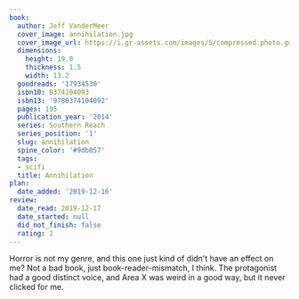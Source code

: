 ```yaml
---
book:
  author: Jeff VanderMeer
  cover_image: annihilation.jpg
  cover_image_url: https://i.gr-assets.com/images/S/compressed.photo.goodreads.com/books/1403941587l/17934530._SX98_.jpg
  dimensions:
    height: 19.0
    thickness: 1.5
    width: 13.2
  goodreads: '17934530'
  isbn10: 0374104093
  isbn13: '9780374104092'
  pages: 195
  publication_year: '2014'
  series: Southern Reach
  series_position: '1'
  slug: annihilation
  spine_color: '#9db057'
  tags:
  - scifi
  title: Annihilation
plan:
  date_added: '2019-12-16'
review:
  date_read: 2019-12-17
  date_started: null
  did_not_finish: false
  rating: 2
---
```


Horror is not my genre, and this one just kind of didn't have an effect on me? Not a bad book, just book-reader-mismatch, I think. The protagonist had a good distinct voice, and Area X was weird in a good way, but it never clicked for me.
